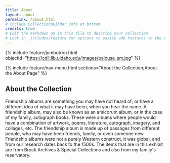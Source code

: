 ```yaml
---
title: About
layout: about
permalink: /about.html
# include CollectionBuilder info at bottom
credits: true
# Edit the markdown on in this file to describe your collection
# Look in _includes/feature for options to easily add features to the page
---
```


{% include feature/jumbotron.html objectid="https://cdil.lib.uidaho.edu/images/palouse_sm.jpg" %}

{% include feature/nav-menu.html sections="About the Collection;About the About Page" %}

## About the Collection

Friendship albums are something you may have not heard of; or have a different idea of what it may have been, when you hear the name. A friendship album,  may also be known as an amicorum album, or in the case of my family, autograph books. These were albums where people would have a combination of artwork, poems, literature, autograph, imagery, and collages, etc. The friendship album is made up of passages from different people, who may have been friends, family, or even someone new. Friendship albums were not a purely Western construct, it was global, and from our research dates back to the 1500s. The items that are in this exhibit are from Brock Archives & Special Collections and also from my family's reservatory.
